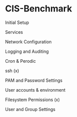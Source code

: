 # CIS-Benchmark

Initial Setup

Services

Network Configuration

Logging and Auditing

Cron & Perodic

ssh (x)

PAM and Password Settings

User accounts & environment

Filesystem Permissions (x)

User and Group Settings
